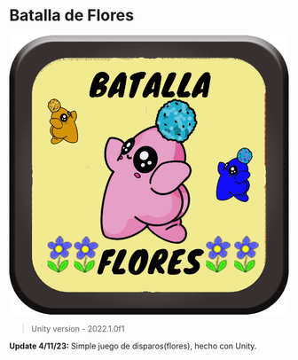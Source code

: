 # Batalla de Flores

![](https://github.com/camilo1962/MyBallBlast/blob/main/Assets/sprites/Icono.png)


> Unity version - 2022.1.0f1

**Update 4/11/23:** Simple juego de disparos(flores), hecho con Unity.


